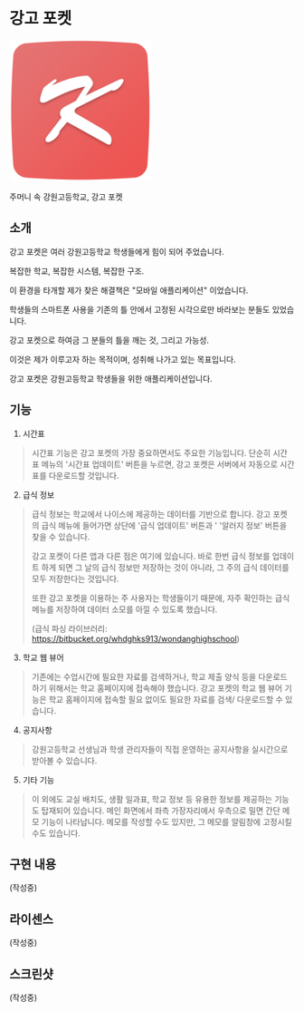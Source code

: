 # 강고 포켓

<img src="app/src/main/res/drawable-xxxhdpi/kanggo_app_icon.png" alt="App icon" width="250px">

주머니 속 강원고등학교, 강고 포켓


## 소개

강고 포켓은 여러 강원고등학교 학생들에게 힘이 되어 주었습니다.

복잡한 학교, 복잡한 시스템, 복잡한 구조.

이 환경을 타개할 제가 찾은 해결책은 "모바일 애플리케이션" 이었습니다.

학생들의 스마트폰 사용을 기존의 틀 안에서 고정된 시각으로만 바라보는 분들도 있었습니다.

강고 포켓으로 하여금 그 분들의 틀을 깨는 것, 그리고 가능성.

이것은 제가 이루고자 하는 목적이며, 성취해 나가고 있는 목표입니다.

강고 포켓은 강원고등학교 학생들을 위한 애플리케이션입니다. 


## 기능

1. 시간표
> 시간표 기능은 강고 포켓의 가장 중요하면서도 주요한 기능입니다.
> 단순히 시간표 메뉴의 '시간표 업데이트' 버튼을 누르면, 강고 포켓은 서버에서 자동으로 시간표를 다운로드할 것입니다.

2. 급식 정보
> 급식 정보는 학교에서 나이스에 제공하는 데이터를 기반으로 합니다.
> 강고 포켓의 급식 메뉴에 들어가면 상단에 '급식 업데이트' 버튼과 ' '알러지 정보' 버튼을 찾을 수 있습니다. 
>
> 강고 포켓이 다른 앱과 다른 점은 여기에 있습니다.
> 바로 한번 급식 정보를 업데이트 하게 되면 그 날의 급식 정보만 저장하는 것이 아니라, 그 주의 급식 데이터를 모두 저장한다는 것입니다.
>
> 또한 강고 포켓을 이용하는 주 사용자는 학생들이기 때문에, 자주 확인하는 급식 메뉴를 저장하여 데이터 소모를 아낄 수 있도록 했습니다.
>
> (급식 파싱 라이브러리: <https://bitbucket.org/whdghks913/wondanghighschool>)

3. 학교 웹 뷰어
> 기존에는 수업시간에 필요한 자료를 검색하거나, 학교 제출 양식 등을 다운로드하기 위해서는 학교 홈페이지에 접속해야 했습니다.
> 강고 포켓의 학교 웹 뷰어 기능은 학교 홈페이지에 접속할 필요 없이도 필요한 자료를 검색/ 다운로드할 수 있습니다.

4. 공지사항
> 강원고등학교 선생님과 학생 관리자들이 직접 운영하는 공지사항을 실시간으로 받아볼 수 있습니다.

5. 기타 기능
> 이 외에도 교실 배치도, 생활 일과표, 학교 정보 등 유용한 정보를 제공하는 기능도 탑재되어 있습니다.
> 메인 화면에서 좌측 가장자리에서 우측으로 밀면 간단 메모 기능이 나타납니다. 메모를 작성할 수도 있지만, 그 메모를 알림창에 고정시킬 수도 있습니다.


## 구현 내용
(작성중)


## 라이센스
(작성중)


## 스크린샷
(작성중)


